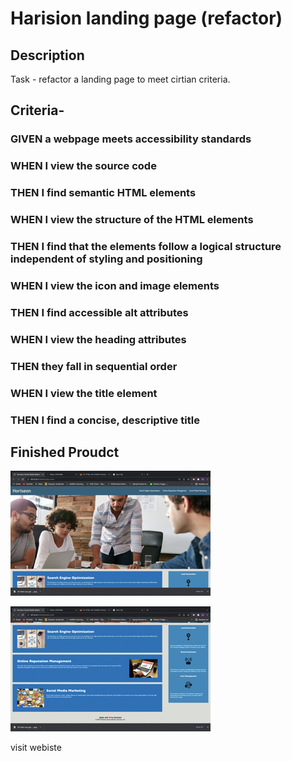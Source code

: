 # Harision landing page (refactor)

## Description

Task - refactor a landing page to meet cirtian criteria.


## Criteria-
### GIVEN a webpage meets accessibility standards
### WHEN I view the source code
### THEN I find semantic HTML elements
### WHEN I view the structure of the HTML elements
### THEN I find that the elements follow a logical structure independent of styling and positioning
### WHEN I view the icon and image elements
### THEN I find accessible alt attributes
### WHEN I view the heading attributes
### THEN they fall in sequential order
### WHEN I view the title element
### THEN I find a concise, descriptive title


## Finished Proudct 

![top half of webpage](./pics/Screen%20Shot%202022-03-18%20at%203.29.56%20PM%20Small.png)

![bottom half of webpage](./pics/Screen%20Shot%202022-03-18%20at%203.30.07%20PM%20Small.png)

visit webiste  